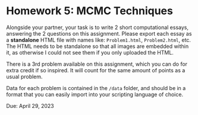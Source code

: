 # Homework 5: MCMC Techniques

Alongside your partner, your task is to write 2 short computational essays, answering the 2 questions on this assignment. Please export each essay as a **standalone** HTML file with names like: `Problem1.html`, `Problem2.html`, etc. The HTML needs to be standalone so that all images are embedded within it, as otherwise I could not see them if you only uploaded the HTML.

There is a 3rd problem available on this assignment, which you can do for extra credit if so inspired. It will count for the same amount of points as a usual problem.

Data for each problem is contained in the `/data` folder, and should be in a format that you can easily import into your scripting language of choice.

Due: April 29, 2023
